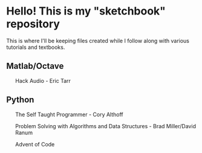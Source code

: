 <h1>Hello! This is my "sketchbook" repository</h1>
<p>This is where I'll be keeping files created while I follow along 
with various tutorials and textbooks.</p>
<h2>Matlab/Octave</h2>
	<ul>Hack Audio - Eric Tarr</ul>
<h2>Python</h2>
	<ul>The Self Taught Programmer - Cory Althoff</ul>
	<ul>Problem Solving with Algorithms and Data Structures - Brad Miller/David Ranum</ul>
	<ul>Advent of Code</ul>
